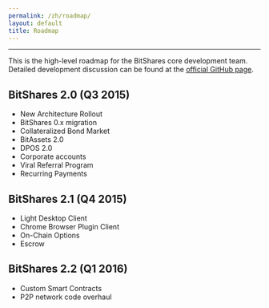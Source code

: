 ```yaml
---
permalink: /zh/roadmap/
layout: default
title: Roadmap
---
```


--------


This is the high-level roadmap for the BitShares core development team. Detailed development discussion can be found at
the [official GitHub page](https://github.com/BitShares).

## BitShares 2.0 (Q3 2015)
* New Architecture Rollout
* BitShares 0.x migration
* Collateralized Bond Market
* BitAssets 2.0
* DPOS 2.0
* Corporate accounts
* Viral Referral Program
* Recurring Payments

## BitShares 2.1 (Q4 2015)
* Light Desktop Client
* Chrome Browser Plugin Client
* On-Chain Options
* Escrow

## BitShares 2.2 (Q1 2016)
* Custom Smart Contracts
* P2P network code overhaul
